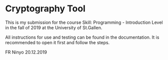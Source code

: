 # Cryptography Tool

This is my submission for the course Skill: Programming - Introduction Level in the fall of 2019 at the University of St.Gallen.

All instructions for use and testing can be found in the documentation. It is recommended to open it first and follow the steps.

FR Ninyo
20.12.2019

